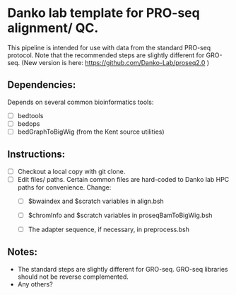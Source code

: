 Danko lab template for PRO-seq alignment/ QC.
=============================================

This pipeline is intended for use with data from the standard PRO-seq protocol.  Note that the recommended steps are slightly different for GRO-seq. (New version is here: https://github.com/Danko-Lab/proseq2.0 )

Dependencies: 
-------------

Depends on several common bioinformatics tools: 
- [ ] bedtools
- [ ] bedops
- [ ] bedGraphToBigWig (from the Kent source utilities)

Instructions:
-------------

- [ ] Checkout a local copy with git clone.
- [ ] Edit files/ paths.  Certain common files are hard-coded to Danko lab HPC paths for convenience.  Change: 
    - [ ]  $bwaindex and $scratch variables in align.bsh 
    - [ ]  $chromInfo and $scratch variables in proseqBamToBigWig.bsh
    - [ ]  The adapter sequence, if necessary, in preprocess.bsh


Notes: 
------

* The standard steps are slightly different for GRO-seq.  GRO-seq libraries should not be reverse complemented.
* Any others?
